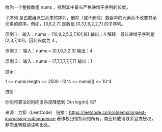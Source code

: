 给你一个整数数组 nums ，找到其中最长严格递增子序列的长度。

子序列 是由数组派生而来的序列，删除（或不删除）数组中的元素而不改变其余元素的顺序。例如，[3,6,2,7] 是数组 [0,3,1,6,2,2,7] 的子序列。


示例 1：
输入：nums = [10,9,2,5,3,7,101,18]
输出：4
解释：最长递增子序列是 [2,3,7,101]，因此长度为 4 。

示例 2：
输入：nums = [0,1,0,3,2,3]
输出：4

示例 3：
输入：nums = [7,7,7,7,7,7,7]
输出：1


提示：

1 <= nums.length <= 2500
-10^4 <= nums[i] <= 10^4


进阶：

你能将算法的时间复杂度降低到 O(n log(n)) 吗?

来源：力扣（LeetCode）
链接：https://leetcode.cn/problems/longest-increasing-subsequence
著作权归领扣网络所有。商业转载请联系官方授权，非商业转载请注明出处。